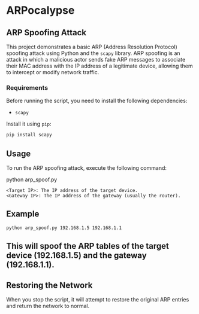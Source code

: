 # ARPocalypse

## ARP Spoofing Attack

This project demonstrates a basic ARP (Address Resolution Protocol) spoofing attack using Python and the `scapy` library. ARP spoofing is an attack in which a malicious actor sends fake ARP messages to associate their MAC address with the IP address of a legitimate device, allowing them to intercept or modify network traffic.

### Requirements

Before running the script, you need to install the following dependencies:

- `scapy`

Install it using `pip`:

```bash
pip install scapy
```

## Usage

To run the ARP spoofing attack, execute the following command:

python arp_spoof.py <Target IP> <Gateway IP>

    <Target IP>: The IP address of the target device.
    <Gateway IP>: The IP address of the gateway (usually the router).

## Example
```
python arp_spoof.py 192.168.1.5 192.168.1.1
```
This will spoof the ARP tables of the target device (192.168.1.5) and the gateway (192.168.1.1).
---
## Restoring the Network
When you stop the script, it will attempt to restore the original ARP entries and return the network to normal.
